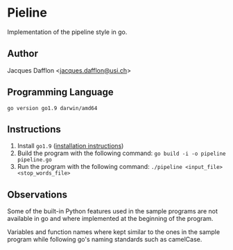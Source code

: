 # Pieline
Implementation of the pipeline style in go.

## Author
Jacques Dafflon <[jacques.dafflon@usi.ch](mailto:jacques.dafflon@usi.ch)>

## Programming Language
`go version go1.9 darwin/amd64`

## Instructions

1. Install `go1.9` ([installation instructions](https://golang.org/doc/install))
2. Build the program with the following command: `go build -i -o pipeline pipeline.go`
3. Run the program with the following command: `./pipeline <input_file> <stop_words_file>`


## Observations

Some of the built-in Python features used in the sample programs are not available in go and where implemented at the beginning of the program.

Variables and function names where kept similar to the ones in the sample program while following go's naming standards such as camelCase.